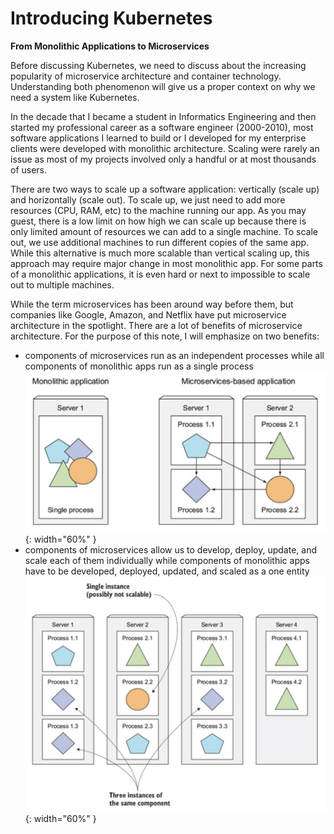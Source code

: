 # Introducing Kubernetes

**From Monolithic Applications to Microservices**

Before discussing Kubernetes, we need to discuss about the increasing popularity of microservice architecture and container technology. Understanding both phenomenon will give us a proper context on why we need a system like Kubernetes.

In the decade that I became a student in Informatics Engineering and then started my professional career as a software engineer (2000-2010), most software applications I learned to build or I developed for my enterprise clients were developed with monolithic architecture. Scaling were rarely an issue as most of my projects involved only a handful or at most thousands of users.

There are two ways to scale up a software application: vertically (scale up) and horizontally (scale out). To scale up, we just need to add more resources (CPU, RAM, etc) to the machine running our app. As you may guest, there is a low limit on how high we can scale up because there is only limited amount of resources we can add to a single machine. To scale out, we use additional machines to run different copies of the same app. While this alternative is much more scalable than vertical scaling up, this approach may require major change in most monolithic app. For some parts of a monolithic applications, it is even hard or next to impossible to scale out to multiple machines.

While the term microservices has been around way before them, but companies like Google, Amazon, and Netflix have put microservice architecture in the spotlight. There are a lot of benefits of microservice architecture. For the purpose of this note, I will emphasize on two benefits: 
- components of microservices run as an independent processes while all components of monolithic apps run as a single process
![Monolithic vs Microservice](images/monolithic-vs-microservice.png){: width="60%" }
- components of microservices allow us to develop, deploy, update, and scale each of them individually while components of monolithic apps have to be developed, deployed, updated, and scaled as a one entity
![Scaling Out Microservice](images/scaling-out-microservice.png){: width="60%" }